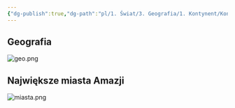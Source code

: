 ```yaml
---
{"dg-publish":true,"dg-path":"pl/1. Świat/3. Geografia/1. Kontynent/Kontynent.md","permalink":"/pl/1-swiat/3-geografia/1-kontynent/kontynent/","created":"2025-02-28T13:45:32.342+01:00","updated":"2025-02-28T13:47:33.472+01:00"}
---
```



## Geografia
![geo.png](/img/user/7%20Task/files/7%20Worlds/762%20Amasia/7622%20Geography/76221%20World/files/geo.png)

## Największe miasta Amazji
![miasta.png](/img/user/7%20Task/files/7%20Worlds/762%20Amasia/7622%20Geography/76221%20World/files/miasta.png)
